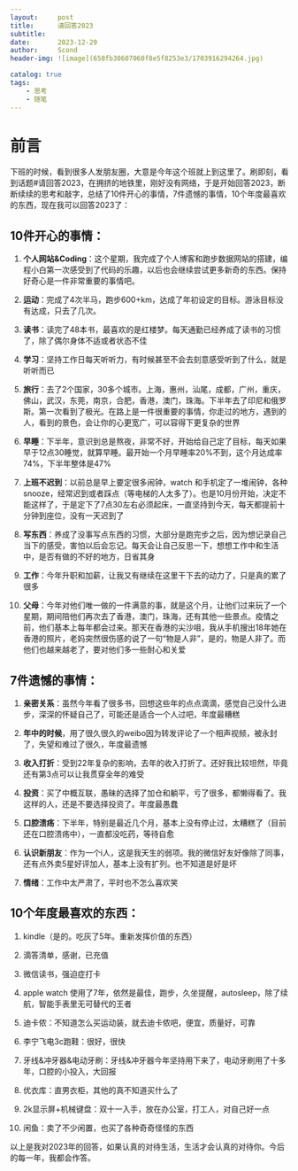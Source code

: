 ```yaml
---
layout:     post
title:      请回答2023
subtitle:   
date:       2023-12-29
author:     Scond
header-img: ![image](658fb30607060f8e5f8253e3/1703916294264.jpg)

catalog: true
tags:
    - 思考
    - 随笔
---
```


# **前言**

下班的时候，看到很多人发朋友圈，大意是今年这个班就上到这里了。刷即刻，看到话题#请回答2023，在拥挤的地铁里，刚好没有网络，于是开始回答2023，断断续续的思考和敲字，总结了10件开心的事情，7件遗憾的事情，10个年度最喜欢的东西，现在我可以回答2023了：

## 10件开心的事情：

1. **个人网站&Coding**：这个星期，我完成了个人博客和跑步数据网站的搭建，编程小白第一次感受到了代码的乐趣，以后也会继续尝试更多新奇的东西。保持好奇心是一件非常重要的事情吧。

2. **运动**：完成了4次半马，跑步600+km，达成了年初设定的目标。游泳目标没有达成，只去了几次。

3. **读书**：读完了48本书，最喜欢的是红楼梦。每天通勤已经养成了读书的习惯了，除了偶尔身体不适或者状态不佳

4. **学习**：坚持工作日每天听听力，有时候甚至不会去刻意感受听到了什么，就是听听而已

5. **旅行**：去了2个国家，30多个城市。上海，惠州，汕尾，成都，广州，重庆，佛山，武汉，东莞，南京，合肥，香港，澳门，珠海。下半年去了印尼和俄罗斯。第一次看到了极光。在路上是一件很重要的事情，你走过的地方，遇到的人，看到的景色，会让你的心更宽广，可以容得下更复杂的世界

6. **早睡**：下半年，意识到总是熬夜，非常不好，开始给自己定了目标，每天如果早于12点30睡觉，就算早睡。最开始一个月早睡率20%不到，这个月达成率74%，下半年整体是47%

7. **上班不迟到**：以前总是早上要定很多闹钟，watch 和手机定了一堆闹钟，各种snooze，经常迟到或者踩点（等电梯的人太多了）。也是10月份开始，决定不能这样了，于是定下了7点30左右必须起床，一直坚持到今天，每天都提前十分钟到座位，没有一天迟到了

8. **写东西**：养成了没事写点东西的习惯，大部分是跑完步之后，因为想记录自己当下的感受，害怕以后会忘记。每天会让自己反思一下，想想工作中和生活中，是否有做的不好的地方，日省其身

9. **工作**：今年升职和加薪，让我又有继续在这里干下去的动力了，只是真的累了很多

10. **父母**：今年对他们唯一做的一件满意的事，就是这个月，让他们过来玩了一个星期，期间陪他们再次去了香港，澳门，珠海，还有其他一些景点。疫情之前，他们基本上每年都会过来。那天在香港的尖沙咀，我从手机搜出18年她在香港的照片，老妈突然很伤感的说了一句“物是人非”，是的，物是人非了。而他们也越来越老了，要对他们多一些耐心和关爱

## 7件遗憾的事情：

1. **亲密关系**：虽然今年看了很多书，回想这些年的点点滴滴，感觉自己没什么进步，深深的怀疑自己了，可能还是适合一个人过吧，年度最糟糕

2. **年中的时候**，用了很久很久的weibo因为转发评论了一个相声视频，被永封了，失望和难过了很久，年度最遗憾

3. **收入打折**：受到22年复杂的影响，去年的收入打折了。还好我比较坦然，毕竟还有第3点可以让我贯穿全年的难受

4. **投资**：买了中概互联，愚昧的选择了加仓和躺平，亏了很多，都懒得看了。我这样的人，还是不要选择投资了。年度最愚蠢

5. **口腔溃疡**：下半年，特别是最近几个月，基本上没有停止过，太糟糕了（目前还在口腔溃疡中），一直都没吃药，等待自愈

6. **认识新朋友**：作为一个i人，这是我天生的弱项。我的微信好友好像除了同事，还有点外卖5星好评加人，基本上没有扩列。也不知道是好是坏

7. **情绪**：工作中太严肃了，平时也不怎么喜欢笑

## 10个年度最喜欢的东西：

1. kindle（是的。吃灰了5年。重新发挥价值的东西）

2. 滴答清单，感谢，已充值

3. 微信读书，强迫症打卡

4. apple watch 使用了7年，依然是最佳，跑步，久坐提醒，autosleep，除了续航，智能手表里无可替代的王者

5. 迪卡侬：不知道怎么买运动装，就去迪卡侬吧，便宜，质量好，可靠

6. 李宁飞电3c跑鞋：很好，很快

7. 牙线&冲牙器&电动牙刷：牙线&冲牙器今年坚持用下来了，电动牙刷用了十多年，口腔的小投入，大回报

8. 优衣库：直男衣柜，其他的真不知道买什么了

9. 2k显示屏+机械键盘：双十一入手，放在办公室，打工人，对自己好一点

10. 闲鱼：卖了不少闲置，也买了各种奇奇怪怪的东西

以上是我对2023年的回答，如果认真的对待生活，生活才会认真的对待你。今后的每一年，我都会作答。
